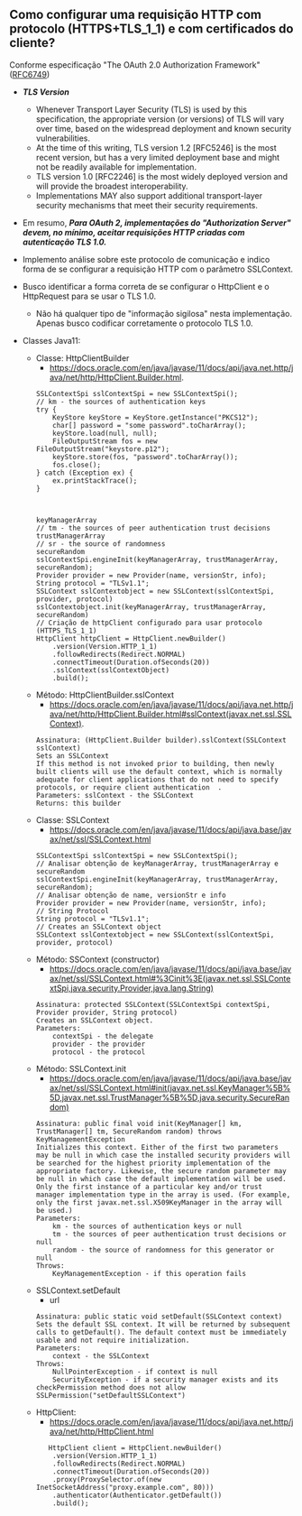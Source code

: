 ## Como configurar uma requisição HTTP com protocolo (HTTPS+TLS_1_1) e com certificados do cliente?

Conforme especificação "The OAuth 2.0 Authorization Framework" ([RFC6749](https://datatracker.ietf.org/doc/html/rfc6749))
- ***TLS Version***
  - Whenever Transport Layer Security (TLS) is used by this specification, the appropriate version (or versions) of TLS will vary over time, based on the widespread deployment and known security vulnerabilities.
  - At the time of this writing, TLS version 1.2 [RFC5246] is the most recent version, but has a very limited deployment base and might not be readily available for implementation.
  - TLS version 1.0 [RFC2246] is the most widely deployed version and will provide the broadest interoperability.
  - Implementations MAY also support additional transport-layer security mechanisms that meet their security requirements.
- Em resumo, ***Para OAuth 2, implementações do "Authorization Server" devem, no mínimo, aceitar requisições HTTP criadas com autenticação TLS 1.0.***
- Implemento análise sobre este protocolo de comunicação e indico forma de se configurar a requisição HTTP com o parâmetro SSLContext.
- Busco identificar a forma correta de se configurar o HttpClient e o HttpRequest para se usar o TLS 1.0.
  - Não há qualquer tipo de "informação sigilosa" nesta implementação. Apenas busco codificar corretamente o protocolo TLS 1.0. 

- Classes Java11:
  - Classe: HttpClientBuilder
    - https://docs.oracle.com/en/java/javase/11/docs/api/java.net.http/java/net/http/HttpClient.Builder.html. 
    ```shell. 
    SSLContextSpi sslContextSpi = new SSLContextSpi();
    // km - the sources of authentication keys
    try {
        KeyStore keyStore = KeyStore.getInstance("PKCS12");
        char[] password = "some password".toCharArray();
        keyStore.load(null, null);
        FileOutputStream fos = new FileOutputStream("keystore.p12");
        keyStore.store(fos, "password".toCharArray());
        fos.close();
    } catch (Exception ex) {
        ex.printStackTrace();
    }    
    
    

    keyManagerArray
    // tm - the sources of peer authentication trust decisions
    trustManagerArray
    // sr - the source of randomness
    secureRandom
    sslContextSpi.engineInit(keyManagerArray, trustManagerArray, secureRandom);
    Provider provider = new Provider​(name, versionStr, info);
    String protocol = "TLSv1.1";
    SSLContext sslContextobject = new SSLContext(sslContextSpi, provider, protocol)
    sslContextobject.init(keyManagerArray, trustManagerArray, secureRandom)
    // Criação de httpClient configurado para usar protocolo (HTTPS_TLS_1_1)
    HttpClient httpClient = HttpClient.newBuilder()   
        .version(Version.HTTP_1_1)  
        .followRedirects(Redirect.NORMAL)  
        .connectTimeout(Duration.ofSeconds(20))  
        .sslContext(sslContextObject) 
        .build();   
    ```
  - Método: HttpClientBuilder.sslContext
    - https://docs.oracle.com/en/java/javase/11/docs/api/java.net.http/java/net/http/HttpClient.Builder.html#sslContext(javax.net.ssl.SSLContext). 
    ```shell  
    Assinatura: (HttpClient.Builder builder).sslContext(SSLContext sslContext)  
    Sets an SSLContext  
    If this method is not invoked prior to building, then newly built clients will use the default context, which is normally adequate for client applications that do not need to specify protocols, or require client authentication  .
    Parameters: sslContext - the SSLContext  
    Returns: this builder  
    ``` 
  - Classe: SSLContext
    - https://docs.oracle.com/en/java/javase/11/docs/api/java.base/javax/net/ssl/SSLContext.html
    ```shel  
    SSLContextSpi sslContextSpi = new SSLContextSpi();
    // Analisar obtenção de keyManagerArray, trustManagerArray e secureRandom
    sslContextSpi.engineInit(keyManagerArray, trustManagerArray, secureRandom);
    // Analisar obtenção de name, versionStr e info
    Provider provider = new Provider​(name, versionStr, info);
    // String Protocol
    String protocol = "TLSv1.1";
    // Creates an SSLContext object 
    SSLContext sslContextobject = new SSLContext(sslContextSpi, provider, protocol)  
    ```  
  - Método: SSContext (constructor)
    - https://docs.oracle.com/en/java/javase/11/docs/api/java.base/javax/net/ssl/SSLContext.html#%3Cinit%3E(javax.net.ssl.SSLContextSpi,java.security.Provider,java.lang.String)
    ```shell  
    Assinatura: protected SSLContext​(SSLContextSpi contextSpi, Provider provider, String protocol)
    Creates an SSLContext object.
    Parameters:
        contextSpi - the delegate
        provider - the provider
        protocol - the protocol
    ``` 
  - Método: SSLContext.init
    - https://docs.oracle.com/en/java/javase/11/docs/api/java.base/javax/net/ssl/SSLContext.html#init(javax.net.ssl.KeyManager%5B%5D,javax.net.ssl.TrustManager%5B%5D,java.security.SecureRandom)
    ```shel  
    Assinatura: public final void init​(KeyManager[] km, TrustManager[] tm, SecureRandom random) throws KeyManagementException
    Initializes this context. Either of the first two parameters may be null in which case the installed security providers will be searched for the highest priority implementation of the appropriate factory. Likewise, the secure random parameter may be null in which case the default implementation will be used.
    Only the first instance of a particular key and/or trust manager implementation type in the array is used. (For example, only the first javax.net.ssl.X509KeyManager in the array will be used.)
    Parameters:
        km - the sources of authentication keys or null
        tm - the sources of peer authentication trust decisions or null
        random - the source of randomness for this generator or null
    Throws:
        KeyManagementException - if this operation fails
    ``` 
  - SSLContext.setDefault
    - url
    ```shell
    Assinatura: public static void setDefault​(SSLContext context)
    Sets the default SSL context. It will be returned by subsequent calls to getDefault(). The default context must be immediately usable and not require initialization.
    Parameters:
        context - the SSLContext
    Throws:
        NullPointerException - if context is null
        SecurityException - if a security manager exists and its checkPermission method does not allow SSLPermission("setDefaultSSLContext")
    ```
  - HttpClient:
    - https://docs.oracle.com/en/java/javase/11/docs/api/java.net.http/java/net/http/HttpClient.html  
    ```shell
       HttpClient client = HttpClient.newBuilder()  
        .version(Version.HTTP_1_1) 
        .followRedirects(Redirect.NORMAL)  
        .connectTimeout(Duration.ofSeconds(20))  
        .proxy(ProxySelector.of(new InetSocketAddress("proxy.example.com", 80)))  
        .authenticator(Authenticator.getDefault())  
        .build();   
    ```

